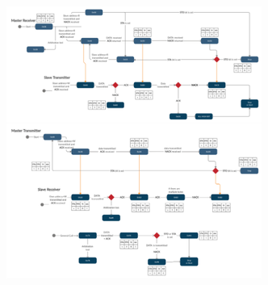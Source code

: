 <div align="center"><img src="./StateMachine/Master_Rec_Slave_Trans.png">
<img src="./StateMachine/Master_Trans_Slave_Rec.png">
</div>
